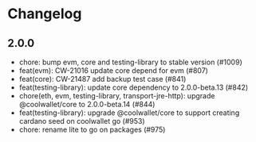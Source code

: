 # Changelog


## 2.0.0
- chore: bump evm, core and testing-library to stable version (#1009)
- feat(evm): CW-21016 update core depend for evm (#807)
- feat(core): CW-21487 add backup test case (#841)
- feat(testing-library): update core dependency to 2.0.0-beta.13 (#842)
- chore(eth, evm, testing-library, transport-jre-http): upgrade @coolwallet/core to 2.0.0-beta.14 (#844)
- feat(testing-library): upgrade @coolwallet/core to support creating cardano seed on coolwallet go (#953)
- chore: rename lite to go on packages (#975)
